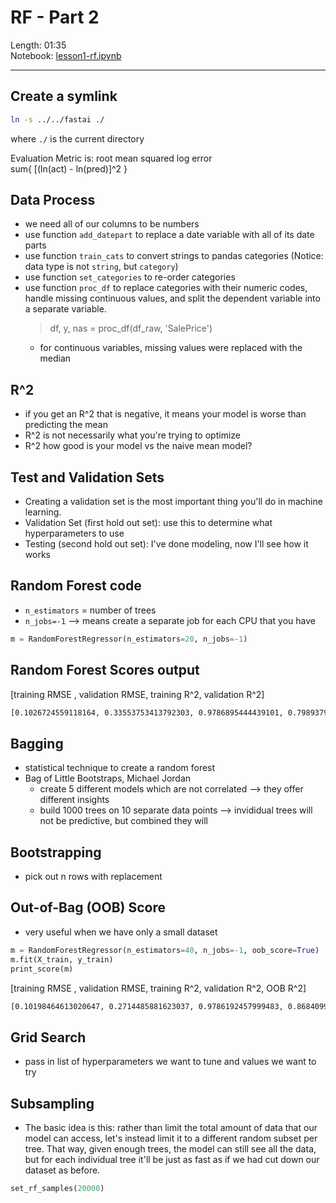 # RF - Part 2

Length: 01:35  
Notebook:  [lesson1-rf.ipynb](https://github.com/fastai/fastai/blob/master/courses/ml1/lesson1-rf.ipynb)  

---

## Create a symlink
```bash
ln -s ../../fastai ./
```  
where `./` is the current directory
  
  
Evaluation Metric is:  root mean squared log error  
sum{ [(ln(act) - ln(pred)]^2 }  

## Data Process  
- we need all of our columns to be numbers
- use function `add_datepart` to replace a date variable with all of its date parts
- use function `train_cats` to convert strings to pandas categories (Notice: data type is not `string`, but `category`)
- use function `set_categories` to re-order categories  
- use function `proc_df` to replace categories with their numeric codes, handle missing continuous values, and split the dependent variable into a separate variable.
  >df, y, nas = proc_df(df_raw, 'SalePrice')
  - for continuous variables, missing values were replaced with the median

## R^2
- if you get an R^2 that is negative, it means your model is worse than predicting the mean
- R^2 is not necessarily what you're trying to optimize
- R^2 how good is your model vs the naive mean model?

## Test and Validation Sets
- Creating a validation set is the most important thing you'll do in machine learning.
- Validation Set (first hold out set): use this to determine what hyperparameters to use
- Testing (second hold out set): I've done modeling, now I'll see how it works

## Random Forest code
- `n_estimators` = number of trees
- `n_jobs=-1` --> means create a separate job for each CPU that you have  
```python
m = RandomForestRegressor(n_estimators=20, n_jobs=-1)
```

## Random Forest Scores output
[training RMSE , validation RMSE, training R^2, validation R^2]
```bash
[0.1026724559118164, 0.33553753413792303, 0.9786895444439101, 0.79893791069374753]
```

## Bagging
- statistical technique to create a random forest
- Bag of Little Bootstraps, Michael Jordan
  - create 5 different models which are not correlated --> they offer different insights
  - build 1000 trees on 10 separate data points --> invididual trees will not be predictive, but combined they will
 
## Bootstrapping
- pick out n rows with replacement

## Out-of-Bag (OOB) Score
- very useful when we have only a small dataset
```python
m = RandomForestRegressor(n_estimators=40, n_jobs=-1, oob_score=True)
m.fit(X_train, y_train)
print_score(m)
```
[training RMSE , validation RMSE, training R^2, validation R^2, OOB R^2]
```bash
[0.10198464613020647, 0.2714485881623037, 0.9786192457999483, 0.86840992079038759, 0.84831537630038534]
```

## Grid Search
- pass in list of hyperparameters we want to tune and values we want to try

## Subsampling
- The basic idea is this: rather than limit the total amount of data that our model can access, let's instead limit it to a different random subset per tree. That way, given enough trees, the model can still see all the data, but for each individual tree it'll be just as fast as if we had cut down our dataset as before.
```python
set_rf_samples(20000)
```

